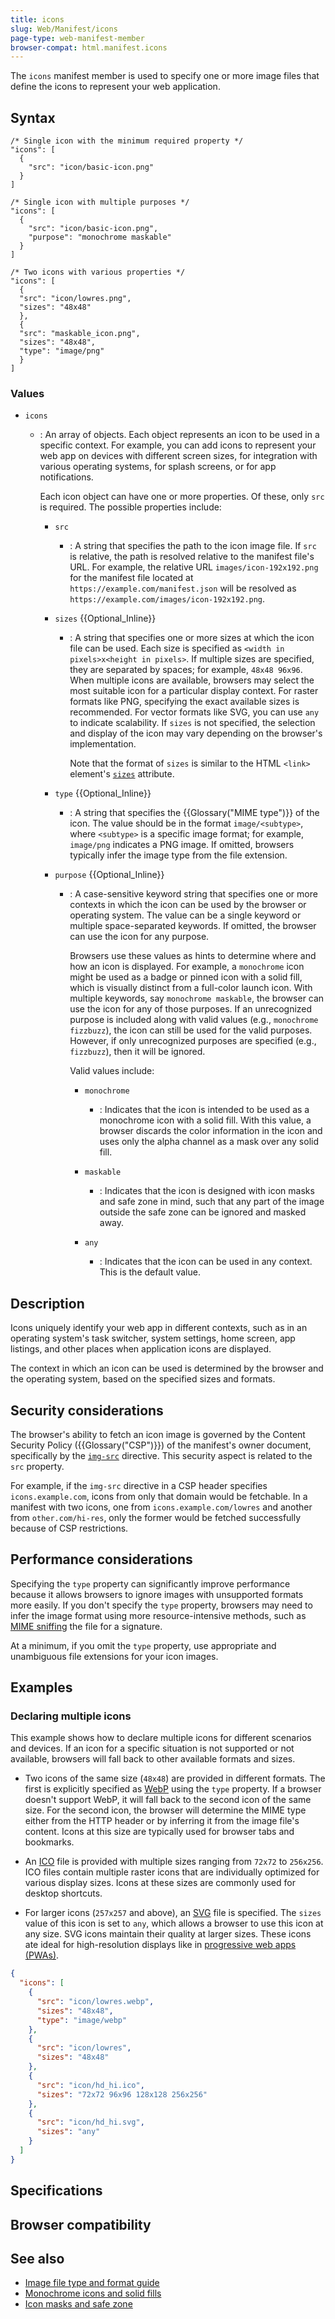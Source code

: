 ```yaml
---
title: icons
slug: Web/Manifest/icons
page-type: web-manifest-member
browser-compat: html.manifest.icons
---
```




The `icons` manifest member is used to specify one or more image files that define the icons to represent your web application.

## Syntax

```json-nolint
/* Single icon with the minimum required property */
"icons": [
  {
    "src": "icon/basic-icon.png"
  }
]

/* Single icon with multiple purposes */
"icons": [
  {
    "src": "icon/basic-icon.png",
    "purpose": "monochrome maskable"
  }
]

/* Two icons with various properties */
"icons": [
  {
  "src": "icon/lowres.png",
  "sizes": "48x48"
  },
  {
  "src": "maskable_icon.png",
  "sizes": "48x48",
  "type": "image/png"
  }
]
```

### Values

- `icons`

  - : An array of objects.
    Each object represents an icon to be used in a specific context.
    For example, you can add icons to represent your web app on devices with different screen sizes, for integration with various operating systems, for splash screens, or for app notifications.

    Each icon object can have one or more properties. Of these, only `src` is required. The possible properties include:

    - `src`

      - : A string that specifies the path to the icon image file.
        If `src` is relative, the path is resolved relative to the manifest file's URL.
        For example, the relative URL `images/icon-192x192.png` for the manifest file located at `https://example.com/manifest.json` will be resolved as `https://example.com/images/icon-192x192.png`.

    - `sizes` {{Optional_Inline}}

      - : A string that specifies one or more sizes at which the icon file can be used.
        Each size is specified as `<width in pixels>x<height in pixels>`.
        If multiple sizes are specified, they are separated by spaces; for example, `48x48 96x96`.
        When multiple icons are available, browsers may select the most suitable icon for a particular display context.
        For raster formats like PNG, specifying the exact available sizes is recommended.
        For vector formats like SVG, you can use `any` to indicate scalability.
        If `sizes` is not specified, the selection and display of the icon may vary depending on the browser's implementation.

        Note that the format of `sizes` is similar to the HTML `<link>` element's [`sizes`](/Web/HTML/Element/link#sizes) attribute.

    - `type` {{Optional_Inline}}

      - : A string that specifies the {{Glossary("MIME type")}} of the icon.
        The value should be in the format `image/<subtype>`, where `<subtype>` is a specific image format; for example, `image/png` indicates a PNG image.
        If omitted, browsers typically infer the image type from the file extension.

    - `purpose` {{Optional_Inline}}

      - : A case-sensitive keyword string that specifies one or more contexts in which the icon can be used by the browser or operating system.
        The value can be a single keyword or multiple space-separated keywords.
        If omitted, the browser can use the icon for any purpose.

        Browsers use these values as hints to determine where and how an icon is displayed.
        For example, a `monochrome` icon might be used as a badge or pinned icon with a solid fill, which is visually distinct from a full-color launch icon.
        With multiple keywords, say `monochrome maskable`, the browser can use the icon for any of those purposes.
        If an unrecognized purpose is included along with valid values (e.g., `monochrome fizzbuzz`), the icon can still be used for the valid purposes.
        However, if only unrecognized purposes are specified (e.g., `fizzbuzz`), then it will be ignored.

        Valid values include:

        - `monochrome`

          - : Indicates that the icon is intended to be used as a monochrome icon with a solid fill.
            With this value, a browser discards the color information in the icon and uses only the alpha channel as a mask over any solid fill.

        - `maskable`

          - : Indicates that the icon is designed with icon masks and safe zone in mind, such that any part of the image outside the safe zone can be ignored and masked away.

        - `any`
          - : Indicates that the icon can be used in any context. This is the default value.

## Description

Icons uniquely identify your web app in different contexts, such as in an operating system's task switcher, system settings, home screen, app listings, and other places when application icons are displayed.

The context in which an icon can be used is determined by the browser and the operating system, based on the specified sizes and formats.

## Security considerations

The browser's ability to fetch an icon image is governed by the Content Security Policy ({{Glossary("CSP")}}) of the manifest's owner document, specifically by the [`img-src`](/Web/HTTP/Headers/Content-Security-Policy/img-src) directive. This security aspect is related to the `src` property.

For example, if the `img-src` directive in a CSP header specifies `icons.example.com`, icons from only that domain would be fetchable. In a manifest with two icons, one from `icons.example.com/lowres` and another from `other.com/hi-res`, only the former would be fetched successfully because of CSP restrictions.

## Performance considerations

Specifying the `type` property can significantly improve performance because it allows browsers to ignore images with unsupported formats more easily.
If you don't specify the `type` property, browsers may need to infer the image format using more resource-intensive methods, such as [MIME sniffing](/Web/HTTP/Basics_of_HTTP/MIME_types#mime_sniffing) the file for a signature.

At a minimum, if you omit the `type` property, use appropriate and unambiguous file extensions for your icon images.

## Examples

### Declaring multiple icons

This example shows how to declare multiple icons for different scenarios and devices. If an icon for a specific situation is not supported or not available, browsers will fall back to other available formats and sizes.

- Two icons of the same size (`48x48`) are provided in different formats. The first is explicitly specified as [WebP](/Web/Media/Formats/Image_types#webp_image) using the `type` property. If a browser doesn't support WebP, it will fall back to the second icon of the same size. For the second icon, the browser will determine the MIME type either from the HTTP header or by inferring it from the image file's content. Icons at this size are typically used for browser tabs and bookmarks.

- An [ICO](/Web/Media/Formats/Image_types#ico_microsoft_windows_icon) file is provided with multiple sizes ranging from `72x72` to `256x256`. ICO files contain multiple raster icons that are individually optimized for various display sizes. Icons at these sizes are commonly used for desktop shortcuts.

- For larger icons (`257x257` and above), an [SVG](/Web/Media/Formats/Image_types#svg_scalable_vector_graphics) file is specified. The `sizes` value of this icon is set to `any`, which allows a browser to use this icon at any size. SVG icons maintain their quality at larger sizes. These icons ate ideal for high-resolution displays like in [progressive web apps (PWAs)](/Web/Progressive_web_apps).

```json
{
  "icons": [
    {
      "src": "icon/lowres.webp",
      "sizes": "48x48",
      "type": "image/webp"
    },
    {
      "src": "icon/lowres",
      "sizes": "48x48"
    },
    {
      "src": "icon/hd_hi.ico",
      "sizes": "72x72 96x96 128x128 256x256"
    },
    {
      "src": "icon/hd_hi.svg",
      "sizes": "any"
    }
  ]
}
```

## Specifications



## Browser compatibility



## See also

- [Image file type and format guide](/Web/Media/Formats/Image_types#webp_image)
- [Monochrome icons and solid fills](https://w3c.github.io/manifest/#monochrome-icons-and-solid-fills)
- [Icon masks and safe zone](https://w3c.github.io/manifest/#icon-masks)
